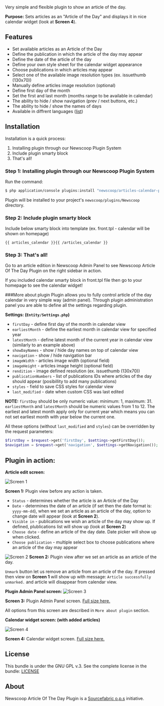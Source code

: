Very simple and flexible plugin to show an article of the day.

**Purpose:** Sets articles as an "Article of the Day" and displays it in nice calendar widget (look at **Screen 4**).

Features
-------------
- Set available articles as an Article of the Day
- Define the publication in which the article of the day may appear
- Define the date of the article of the day
- Define your own style sheet for the calendar widget appearance
- Choose publications in which articles may appear
- Select one of the available image resolution types (ex. issuethumb (130x70))
- Manually define articles image resolution (optional)
- Define first day of the month
- Set the first and last month (months range to be available in calendar)
- The ability to hide / show navigation (prev / next buttons, etc.)
- The ability to hide / show the names of days
- Available in diffrent languages ([list](https://github.com/newscoop/plugin-ArticlesCalendar/tree/master/Resources/translations))

Installation
-------------
Installation is a quick process:


1. Installing plugin through our Newscoop Plugin System
2. Include plugin smarty block
3. That's all!

### Step 1: Installing plugin through our Newscoop Plugin System
Run the command:
``` bash
$ php application/console plugins:install "newscoop/articles-calendar-plugin" --env=prod
```
Plugin will be installed to your project's `newscoop/plugins/Newscoop` directory.

### Step 2: Include plugin smarty block

Include below smarty block into template (ex. front.tpl - calendar will be shown on homepage)
```smarty
{{ articles_calendar }}{{ /articles_calendar }}
```
### Step 3: That's all!
Go to an article edition in Newscoop Admin Panel to see Newscoop Article Of The Day Plugin on the right sidebar in action.

If you included calendar smarty block in front.tpl file then go to your homepage to see the calendar widget!

###More about plugin 
Plugin allows you to fully control article of the day calendar in very simple way (admin panel). Through plugin administration panel you are able to define all the settings regarding plugin.

**Settings: (`Entity/Settings.php`)**
- `firstDay`      - define first day of the month in calendar view
- `earliestMonth` - define the earliest month in calendar view for specified year
- `latestMonth`   - define latest month of the current year in calendar view (similarly to an example above)
- `showDayNames`  - show / hide day names on top of calendar view
- `navigation`    - show / hide navigation bar
- `imageWidth`    - articles image width (optional field)
- `imageHeight`   - articles image height (optional field)
- `rendition`     - image defined resolution (ex. issuethumb (130x70))
- `publicationNumbers` - list of publications IDs where articles of the day should appear (posibillity to add many publications)
- `styles`        - field to save CSS styles for calendar view
- `last_modified` - date when custom CSS was last edited

**NOTE:** `firstDay` should be only numeric value: minimum: 1, maximum: 31. `earliestMonth` and `latestMonth` should be numeric values from 1 to 12. 
The earliest and latest month apply only for current year which means you can not set earliest month with year below the current one.

All these options (without `last_modified` and `styles`) can be overridden by the request parameters:

```php
$firstDay = $request->get('firstDay', $settings->getFirstDay());
$navigation = $request->get('navigation', $settings->getNavigation());
```

Plugin in action:
-------
**Article edit screen:**

![Screen 1](https://dl.dropboxusercontent.com/u/35759363/NewscoopPlugins/ArticleOfTheDay/articleplugin1.png)

**Screen 1:** Plugin view before any action is taken.

- `Status` - determines whether the article is an Article of the Day
- `Date` - determines the date of an article (if set then the date format is: `yyyy-mm-dd`), when we set an article as an article of the day, option to change date will appear (look at **Screen 2**).
- `Visible in` - publications we wish an article of the day may show up. If defined, plublications list will show up (look at **Screen 2**)
- `Choose date` - define an article of the day date. Date picker will show up when clicked.
- `Choose publication` - multiple select box to choose publications where an article of the day may appear

![Screen 2](https://dl.dropboxusercontent.com/u/35759363/NewscoopPlugins/ArticleOfTheDay/articleplugin2.png)
**Screen 2:** Plugin view after we set an article as an article of the day.

`Unmark` button let us remove an article from an article of the day. If pressed then view on **Screen 1** will show up with message: `Article successfully unmarked.` and article will disappear from calendar view.

**Plugin Admin Panel screen:**
![Screen 3](https://dl.dropboxusercontent.com/u/35759363/NewscoopPlugins/ArticleOfTheDay/articleplugin4.png)

**Screen 3:** Plugin Admin Panel screen. [Full size here.](https://dl.dropboxusercontent.com/u/35759363/NewscoopPlugins/ArticleOfTheDay/articleplugin3.png)

All options from this screen are described in `More about plugin` section.

**Calendar widget screen: (with added articles)**

![Screen 4](https://dl.dropboxusercontent.com/u/35759363/NewscoopPlugins/ArticleOfTheDay/calendarmin.png)

**Screen 4:** Calendar widget screen. [Full size here.](https://dl.dropboxusercontent.com/u/35759363/NewscoopPlugins/ArticleOfTheDay/calendar.png)

License
-------

This bundle is under the GNU GPL v.3. See the complete license in the bundle: [LICENSE](https://raw.github.com/newscoop/plugin-ArticlesCalendar/master/LICENSE)

About
-------
Newscoop Article Of The Day Plugin is a [Sourcefabric o.p.s](https://github.com/sourcefabric) initiative.
